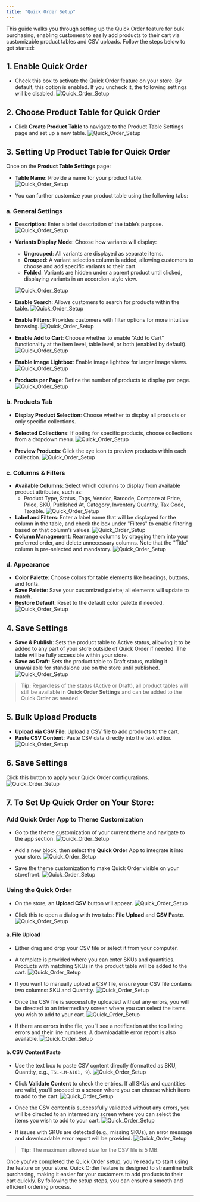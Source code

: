```yaml
---
title: "Quick Order Setup"
---
```


This guide walks you through setting up the Quick Order feature for bulk purchasing, enabling customers to easily add products to their cart via customizable product tables and CSV uploads. Follow the steps below to get started:

## 1. **Enable Quick Order**

- Check this box to activate the Quick Order feature on your store. By default, this option is enabled. If you uncheck it, the following settings will be disabled.
![Quick_Order_Setup](./images/quick-1.png)

## 2. **Choose Product Table for Quick Order**

- Click **Create Product Table** to navigate to the Product Table Settings page and set up a new table.
![Quick_Order_Setup](./images/quick-2.png)


## 3. **Setting Up Product Table for Quick Order**

Once on the **Product Table Settings** page:

- **Table Name**: Provide a name for your product table.
![Quick_Order_Setup](./images/quick-3.png)

- You can further customize your product table using the following tabs:

### a. **General Settings**

- **Description**: Enter a brief description of the table’s purpose.
![Quick_Order_Setup](./images/quick-4.png)

- **Variants Display Mode**: Choose how variants will display:
  - **Ungrouped**: All variants are displayed as separate items.
  - **Grouped**: A variant selection column is added, allowing customers to choose and add specific variants to their cart.
  - **Folded**: Variants are hidden under a parent product until clicked, displaying variants in an accordion-style view.

  ![Quick_Order_Setup](./images/variant-grouping.gif)

- **Enable Search**: Allows customers to search for products within the table.
![Quick_Order_Setup](./images/quick-5.png)

- **Enable Filters**: Provides customers with filter options for more intuitive browsing.
![Quick_Order_Setup](./images/quick-6.png)

- **Enable Add to Cart**: Choose whether to enable “Add to Cart” functionality at the item level, table level, or both (enabled by default).
![Quick_Order_Setup](./images/quick-7.png)
- **Enable Image Lightbox**: Enable image lightbox for larger image views.
![Quick_Order_Setup](./images/quick-8.png)
- **Products per Page**: Define the number of products to display per page.
![Quick_Order_Setup](./images/quick-9.png)

### b. **Products Tab**

- **Display Product Selection**: Choose whether to display all products or only specific collections.
- **Selected Collections**: If opting for specific products, choose collections from a dropdown menu.
![Quick_Order_Setup](./images/quick-11.png)

- **Preview Products**: Click the eye icon to preview products within each collection.
![Quick_Order_Setup](./images/quick-12.png)

### c. **Columns & Filters**

- **Available Columns**: Select which columns to display from available product attributes, such as:
  - Product Type, Status, Tags, Vendor, Barcode, Compare at Price, Price, SKU, Published At, Category, Inventory Quantity, Tax Code, Taxable.
  ![Quick_Order_Setup](./images/quick-13.png)
- **Label and Filters**: Enter a label name that will be displayed for the column in the table, and check the box under "Filters" to enable filtering based on that column’s values.
  ![Quick_Order_Setup](./images/quick-14.png)
- **Column Management**: Rearrange columns by dragging them into your preferred order, and delete unnecessary columns. Note that the "Title" column is pre-selected and mandatory.
  ![Quick_Order_Setup](./images/quick-15.gif)

### d. **Appearance**

- **Color Palette**: Choose colors for table elements like headings, buttons, and fonts.
- **Save Palette**: Save your customized palette; all elements will update to match.
- **Restore Default**: Reset to the default color palette if needed.
  ![Quick_Order_Setup](./images/quick-16.gif)


## 4. **Save Settings**

- **Save & Publish**: Sets the product table to Active status, allowing it to be added to any part of your store outside of Quick Order if needed. The table will be fully accessible within your store.
- **Save as Draft**: Sets the product table to Draft status, making it unavailable for standalone use on the store until published.
  ![Quick_Order_Setup](./images/quick-17.png)

> **Tip:**
> Regardless of the status (Active or Draft), all product tables will still be available in **Quick Order Settings** and can be added to the Quick Order as needed

## 5. **Bulk Upload Products**

- **Upload via CSV File**: Upload a CSV file to add products to the cart.
- **Paste CSV Content**: Paste CSV data directly into the text editor.
  ![Quick_Order_Setup](./images/quick-18.png)

## 6. **Save Settings**

Click this button to apply your Quick Order configurations.
![Quick_Order_Setup](./images/quick-19.png)

## 7. **To Set Up Quick Order on Your Store:**

### Add Quick Order App to Theme Customization

- Go to the theme customization of your current theme and navigate to the app section.
  ![Quick_Order_Setup](./images/quick-20.png)

- Add a new block, then select the **Quick Order** App to integrate it into your store.
  ![Quick_Order_Setup](./images/quick-21.png)

- Save the theme customization to make Quick Order visible on your storefront.
  ![Quick_Order_Setup](./images/quick-22.png)

### Using the Quick Order

- On the store, an **Upload CSV** button will appear. 
  ![Quick_Order_Setup](./images/quick-23.png)

- Click this to open a dialog with two tabs: **File Upload** and **CSV Paste**.
  ![Quick_Order_Setup](./images/quick-23-1.png)

#### a. **File Upload**

- Either drag and drop your CSV file or select it from your computer.
- A template is provided where you can enter SKUs and quantities. Products with matching SKUs in the product table will be added to the cart.
  ![Quick_Order_Setup](./images/quick-28.png)

- If you want to manually upload a CSV file, ensure your CSV file contains two columns: SKU and Quantity.
  ![Quick_Order_Setup](./images/quick-29.png)

- Once the CSV file is successfully uploaded without any errors, you will be directed to an intermediary screen where you can select the items you wish to add to your cart.
  ![Quick_Order_Setup](./images/quick-25.png)

- If there are errors in the file, you’ll see a notification at the top listing errors and their line numbers. A downloadable error report is also available.
  ![Quick_Order_Setup](./images/quick-27.png)

#### b. **CSV Content Paste**

- Use the text box to paste CSV content directly (formatted as SKU, Quantity, e.g., `TSL-LM-A101, 9`).
  ![Quick_Order_Setup](./images/quick-26.png)

- Click **Validate Content** to check the entries. If all SKUs and quantities are valid, you’ll proceed to a screen where you can choose which items to add to the cart.
  ![Quick_Order_Setup](./images/quick-24.png)

- Once the CSV content is successfully validated without any errors, you will be directed to an intermediary screen where you can select the items you wish to add to your cart.
  ![Quick_Order_Setup](./images/quick-25.png)

- If issues with SKUs are detected (e.g., missing SKUs), an error message and downloadable error report will be provided.
  ![Quick_Order_Setup](./images/quick-24.png)


> **Tip:**
> The maximum allowed size for the CSV file is 5 MB.

Once you've completed the Quick Order setup, you're ready to start using the feature on your store. Quick Order feature is designed to streamline bulk purchasing, making it easier for your customers to add products to their cart quickly. By following the setup steps, you can ensure a smooth and efficient ordering process.

***